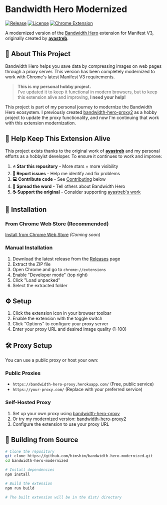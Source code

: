 # Bandwidth Hero Modernized

[![Release](https://img.shields.io/github/v/release/himshim/bandwidth-hero-modernized)](https://github.com/himshim/bandwidth-hero-modernized/releases)
[![License](https://img.shields.io/github/license/himshim/bandwidth-hero-modernized)](LICENSE)
[![Chrome Extension](https://img.shields.io/badge/Chrome-Extension-blue)](https://chrome.google.com/webstore/detail/)

A modernized version of the [Bandwidth Hero](https://github.com/ayastreb/bandwidth-hero) extension for Manifest V3, originally created by **[ayastreb](https://github.com/ayastreb)**.

## 🌟 About This Project

Bandwidth Hero helps you save data by compressing images on web pages through a proxy server. This version has been completely modernized to work with Chrome's latest Manifest V3 requirements.

> **This is my personal hobby project.**  
> I've updated it to keep it functional in modern browsers, but to keep this extension alive and improving, **I need your help!**

This project is part of my personal journey to modernize the Bandwidth Hero ecosystem. I previously created [bandwidth-hero-proxy2](https://github.com/himshim/bandwidth-hero-proxy2) as a hobby project to update the proxy functionality, and now I'm continuing that work with this extension modernization.

## 🤝 Help Keep This Extension Alive

This project exists thanks to the original work of **[ayastreb](https://github.com/ayastreb)** and my personal efforts as a hobbyist developer. To ensure it continues to work and improve:

1. **⭐ Star this repository** - More stars = more visibility
2. **🐛 Report issues** - Help me identify and fix problems
3. **💻 Contribute code** - See [Contributing](#contributing) below
4. **📢 Spread the word** - Tell others about Bandwidth Hero
5. **☕ Support the original** - Consider supporting [ayastreb's work](https://github.com/ayastreb)

## 🚀 Installation

### From Chrome Web Store (Recommended)
[Install from Chrome Web Store](https://chrome.google.com/webstore/detail/) *(Coming soon)*

### Manual Installation
1. Download the latest release from the [Releases](https://github.com/himshim/bandwidth-hero-modernized/releases) page
2. Extract the ZIP file
3. Open Chrome and go to `chrome://extensions`
4. Enable "Developer mode" (top right)
5. Click "Load unpacked"
6. Select the extracted folder

## ⚙️ Setup

1. Click the extension icon in your browser toolbar
2. Enable the extension with the toggle switch
3. Click "Options" to configure your proxy server
4. Enter your proxy URL and desired image quality (1-100)

## 🛠️ Proxy Setup

You can use a public proxy or host your own:

### Public Proxies
- `https://bandwidth-hero-proxy.herokuapp.com/` (Free, public service)
- `https://your-proxy.com/` (Replace with your preferred service)

### Self-Hosted Proxy
1. Set up your own proxy using [bandwidth-hero-proxy](https://github.com/ayastreb/bandwidth-hero-proxy)
2. Or try my modernized version: [bandwidth-hero-proxy2](https://github.com/himshim/bandwidth-hero-proxy2)
3. Configure the extension to use your proxy URL

## 🧪 Building from Source

```bash
# Clone the repository
git clone https://github.com/himshim/bandwidth-hero-modernized.git
cd bandwidth-hero-modernized

# Install dependencies
npm install

# Build the extension
npm run build

# The built extension will be in the dist/ directory